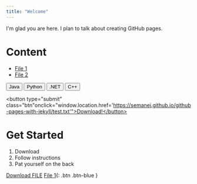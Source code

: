 ```yaml
---
title: "Welcome"
---
```


I'm glad you are here. I plan to talk about creating GitHub pages.

# Content
- <a id="raw-url" href="https://raw.githubusercontent.com/semanej/github-pages-with-jekyll/master/test.txt" download="download" target="_blank">File 1</a>
- <a id="raw-url" href="https://raw.githubusercontent.com/semanej/github-pages-with-jekyll/master/test.txt" download="download" target="_blank">File 2</a>

<button type="button" name="Java" class="btn" href="https://semanej.github.io/github-pages-with-jekyll/test.txt" download="test.txt" target="_blank" Download>Java</button>
<button type="button" name="Python" class="btn" href="https://semanej.github.io/github-pages-with-jekyll/test.txt">Python</button>
<button type="button" name="dotnet" class="btn" href="https://raw.githubusercontent.com/semanej/github-pages-with-jekyll/master/test.txt">.NET</button>
<button type="button" name="Cplusplus" class="btn" href="https://raw.githubusercontent.com/semanej/github-pages-with-jekyll/master/test.txt">C++</button>

<button type="submit" class="btn"onclick="window.location.href='https://semanej.github.io/github-pages-with-jekyll/test.txt'">Download!</button>

# Get Started
1. Download
2. Follow instructions
3. Pat yourself on the back



<a id="raw-url" href="https://semanej.github.io/github-pages-with-jekyll/test.txt" download="test.txt" target="_blank">Download FILE</a>
[File 1](https://raw.githubusercontent.com/semanej/github-pages-with-jekyll/master/test.txt){: .btn .btn-blue }
